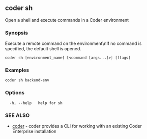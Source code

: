## coder sh

Open a shell and execute commands in a Coder environment

### Synopsis

Execute a remote command on the environment\nIf no command is specified, the default shell is opened.

```
coder sh [environment_name] [<command [args...]>] [flags]
```

### Examples

```
coder sh backend-env
```

### Options

```
  -h, --help   help for sh
```

### SEE ALSO

* [coder](coder.md)	 - coder provides a CLI for working with an existing Coder Enterprise installation

